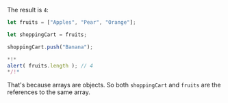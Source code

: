 The result is `4`:

```js run
let fruits = ["Apples", "Pear", "Orange"];

let shoppingCart = fruits;

shoppingCart.push("Banana");

*!*
alert( fruits.length ); // 4
*/!*
```

That's because arrays are objects. So both `shoppingCart` and `fruits` are the references to the same array.
